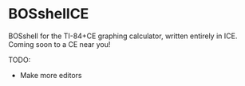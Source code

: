 # BOSshellCE
BOSshell for the TI-84+CE graphing calculator, written entirely in ICE.
Coming soon to a CE near you!

TODO:
+ Make more editors
